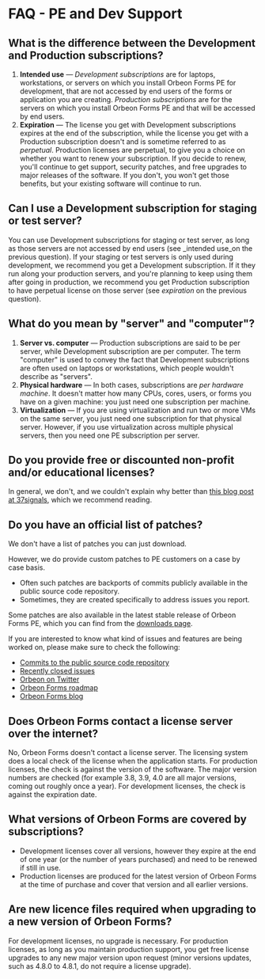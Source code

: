 # FAQ - PE and Dev Support

<!-- toc -->

## What is the difference between the Development and Production subscriptions?

1. __Intended use__ — _Development subscriptions_ are for laptops, workstations, or servers on which you install Orbeon Forms PE for development, that are not accessed by end users of the forms or application you are creating. _Production subscriptions_ are for the servers on which you install Orbeon Forms PE and that will be accessed by end users.
2. __Expiration__ — The license you get with Development subscriptions expires at the end of the subscription, while the license you get with a Production subscription doesn't and is sometime referred to as _perpetual_. Production licenses are perpetual, to give you a choice on whether you want to renew your subscription. If you decide to renew, you'll continue to get support, security patches, and free upgrades to major releases of the software. If you don't, you won't get those benefits, but your existing software will continue to run.

## Can I use a Development subscription for staging or test server?

You can use Development subscriptions for staging or test server, as long as those servers are not accessed by end users (see _intended use_on the previous question). If your staging or test servers is only used during development, we recommend you get a Development subscription. If it they run along your production servers, and you're planning to keep using them after going in production, we recommend you get Production subscription to have perpetual license on those server (see _expiration_ on the previous question).

## What do you mean by "server" and "computer"?

1. __Server vs. computer__ — Production subscriptions are said to be per server, while Development subscription are per computer. The term "computer" is used to convey the fact that Development subscriptions are often used on laptops or workstations, which people wouldn't describe as "servers".
2. __Physical hardware__ — In both cases, subscriptions are _per hardware machine_. It doesn't matter how many CPUs, cores, users, or forms you have on a given machine: you just need one subscription per machine.
3. __Virtualization__ — If you are using virtualization and run two or more VMs on the same server, you just need one subscription for that physical server. However, if you use virtualization across multiple physical servers, then you need one PE subscription per server.

## Do you provide free or discounted non-profit and/or educational licenses?

In general, we don't, and we couldn't explain why better than [this blog post at 37signals](https://signalvnoise.com/posts/2580-why-non-profit-pricing), which we recommend reading.

## Do you have an official list of patches?

We don't have a list of patches you can just download.

However, we do provide custom patches to PE customers on a case by case basis.

* Often such patches are backports of commits publicly available in the public source code repository.
* Sometimes, they are created specifically to address issues you report.

Some patches are also available in the latest stable release of Orbeon Forms PE, which you can find from the [downloads page](http://www.orbeon.com/download).

If you are interested to know what kind of issues and features are being worked on, please make sure to check the following:

- [Commits to the public source code repository](https://github.com/orbeon/orbeon-forms/commits/master)
- [Recently closed issues](https://github.com/orbeon/orbeon-forms/issues?q=is%3Aclosed+sort%3Aupdated-desc)
- [Orbeon on Twitter](https://twitter.com/orbeon)
- [Orbeon Forms roadmap](https://github.com/orbeon/orbeon-forms/wiki/Orbeon-Forms-Roadmap)
- [Orbeon Forms blog](http://blog.orbeon.com/)

## Does Orbeon Forms contact a license server over the internet?

No, Orbeon Forms doesn't contact a license server. The licensing system does a local check of the license when the application starts. For production licenses, the check is against the version of the software. The major version numbers are checked (for example 3.8, 3.9, 4.0 are all major versions, coming out roughly once a year). For development licenses, the check is against the expiration date.

## What versions of Orbeon Forms are covered by subscriptions?

* Development licenses cover all versions, however they expire at the end of one year (or the number of years purchased) and need to be renewed if still in use.
* Production licenses are produced for the latest version of Orbeon Forms at the time of purchase and cover that version and all earlier versions.

## Are new licence files required when upgrading to a new version of Orbeon Forms?

For development licenses, no upgrade is necessary. For production licenses, as long as you maintain production support, you get free license upgrades to any new major version upon request (minor versions updates, such as 4.8.0 to 4.8.1, do not require a license upgrade).
